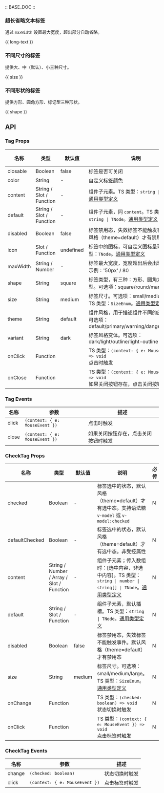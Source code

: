 :: BASE_DOC ::

### 超长省略文本标签

通过 `maxWidth` 设置最大宽度，超出部分自动省略。

{{ long-text }}

### 不同尺寸的标签

提供大、中（默认）、小三种尺寸。

{{ size }}

### 不同形状的标签

提供方形、圆角方形、标记型三种形状。

{{ shape }}

## API

### Tag Props

| 名称     | 类型                     | 默认值    | 说明                                                                                                                                              | 必传 |
| -------- | ------------------------ | --------- | ------------------------------------------------------------------------------------------------------------------------------------------------- | ---- |
| closable | Boolean                  | false     | 标签是否可关闭                                                                                                                                    | N    |
| color    | String                   | -         | 自定义标签颜色                                                                                                                                    | N    |
| content  | String / Slot / Function | -         | 组件子元素。TS 类型：`string \| TNode`。[通用类型定义](https://github.com/Tencent/tdesign-vue-next/blob/develop/src/common.ts)                    | N    |
| default  | String / Slot / Function | -         | 组件子元素，同 `content`。TS 类型：`string \| TNode`。[通用类型定义](https://github.com/Tencent/tdesign-vue-next/blob/develop/src/common.ts)      | N    |
| disabled | Boolean                  | false     | 标签禁用态，失效标签不能触发事件。默认风格（theme=default）才有禁用态                                                                             | N    |
| icon     | Slot / Function          | undefined | 标签中的图标，可自定义图标呈现。TS 类型：`TNode`。[通用类型定义](https://github.com/Tencent/tdesign-vue-next/blob/develop/src/common.ts)          | N    |
| maxWidth | String / Number          | -         | 标签最大宽度，宽度超出后会出现省略号。示例：'50px' / 80                                                                                           | N    |
| shape    | String                   | square    | 标签类型，有三种：方形、圆角方形、标记型。可选项：square/round/mark                                                                               | N    |
| size     | String                   | medium    | 标签尺寸。可选项：small/medium/large。TS 类型：`SizeEnum`。[通用类型定义](https://github.com/Tencent/tdesign-vue-next/blob/develop/src/common.ts) | N    |
| theme    | String                   | default   | 组件风格，用于描述组件不同的应用场景。可选项：default/primary/warning/danger/success                                                              | N    |
| variant  | String                   | dark      | 标签风格变体。可选项：dark/light/outline/light-outline                                                                                            | N    |
| onClick  | Function                 |           | TS 类型：`(context: { e: MouseEvent }) => void`<br/>点击时触发                                                                                    | N    |
| onClose  | Function                 |           | TS 类型：`(context: { e: MouseEvent }) => void`<br/>如果关闭按钮存在，点击关闭按钮时触发                                                          | N    |

### Tag Events

| 名称  | 参数                           | 描述                                 |
| ----- | ------------------------------ | ------------------------------------ |
| click | `(context: { e: MouseEvent })` | 点击时触发                           |
| close | `(context: { e: MouseEvent })` | 如果关闭按钮存在，点击关闭按钮时触发 |

### CheckTag Props

| 名称           | 类型                                      | 默认值 | 说明                                                                                                                                                                                     | 必传 |
| -------------- | ----------------------------------------- | ------ | ---------------------------------------------------------------------------------------------------------------------------------------------------------------------------------------- | ---- |
| checked        | Boolean                                   | -      | 标签选中的状态，默认风格（theme=default）才有选中态。支持语法糖 `v-model` 或 `v-model:checked`                                                                                           | N    |
| defaultChecked | Boolean                                   | -      | 标签选中的状态，默认风格（theme=default）才有选中态。非受控属性                                                                                                                          | N    |
| content        | String / Number / Array / Slot / Function | -      | 组件子元素；传入数组时：[选中内容，非选中内容]。TS 类型：`string \| number \| string[] \| TNode`。[通用类型定义](https://github.com/Tencent/tdesign-vue-next/blob/develop/src/common.ts) | N    |
| default        | String / Slot / Function                  | -      | 组件子元素，默认插槽。TS 类型：`string \| TNode`。[通用类型定义](https://github.com/Tencent/tdesign-vue-next/blob/develop/src/common.ts)                                                 | N    |
| disabled       | Boolean                                   | false  | 标签禁用态，失效标签不能触发事件。默认风格（theme=default）才有禁用态                                                                                                                    | N    |
| size           | String                                    | medium | 标签尺寸。可选项：small/medium/large。TS 类型：`SizeEnum`。[通用类型定义](https://github.com/Tencent/tdesign-vue-next/blob/develop/src/common.ts)                                        | N    |
| onChange       | Function                                  |        | TS 类型：`(checked: boolean) => void`<br/>状态切换时触发                                                                                                                                 | N    |
| onClick        | Function                                  |        | TS 类型：`(context: { e: MouseEvent }) => void`<br/>点击标签时触发                                                                                                                       | N    |

### CheckTag Events

| 名称   | 参数                           | 描述           |
| ------ | ------------------------------ | -------------- |
| change | `(checked: boolean)`           | 状态切换时触发 |
| click  | `(context: { e: MouseEvent })` | 点击标签时触发 |
